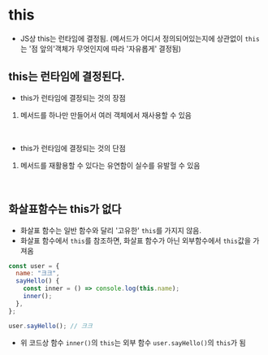 # this

- JS상 this는 런타임에 결정됨.
  (메서드가 어디서 정의되어있는지에 상관없이 `this`는 '점 앞의'객체가 무엇인지에 따라 '자유롭게' 결정됨)

## this는 런타임에 결정된다.

- this가 런타임에 결정되는 것의 장점

1. 메서드를 하나만 만들어서 여러 객체에서 재사용할 수 있음

<br/>

- this가 런타임에 결정되는 것의 단점

1. 메서드를 재활용할 수 있다는 유연함이 실수를 유발헐 수 있음

<br/>

## 화살표함수는 this가 없다

- 화살표 함수는 일반 함수와 달리 '고유한' `this`를 가지지 않음.
- 화살표 함수에서 `this`를 참조하면, 화살표 함수가 아닌 외부함수에서 `this`값을 가져옴

```js
const user = {
  name: "크크",
  sayHello() {
    const inner = () => console.log(this.name);
    inner();
  },
};

user.sayHello(); // 크크
```

- 위 코드상 함수 `inner()`의 `this`는 외부 함수 `user.sayHello()`의 `this`가 됨
